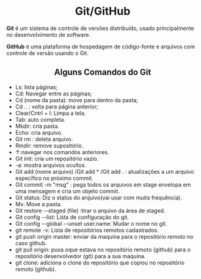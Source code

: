 # <center>**Git/GitHub**<center>

**Git** é um sistema de controle de versões distribuído, usado principalmente no desenvolvimento de software.

**GitHub** é uma plataforma de hospedagem de código-fonte e arquivos com controle de versão usando o Git.

## <center>**Alguns Comandos do Git**<center>

- Ls: lista páginas;
- Cd: Navegar entre as páginas;
- Cd (nome da pasta): move para dentro da pasta;
- Cd .. : volta para página anterior;
- Clear/Cntrl + l: Limpa a tela.
- Tab: auto completa.
- Mkdir: cria pasta.
- Echo: cria arquivo.
- Git rm : deleta arquivo.
- Rmdir: remove supositório.
-  ↑:navegar nos comandos anteriores.
- Git init: cria um repositório vazio.
- -a: mostra arquivos ocultos.
- Git add (nome arquivo) /Git add * /Git add . : atualizações a um arquivo específico no próximo commit.
- Git commit -m "msg" : pega todos os arquivos em stage envelopa em uma mensagem e cria um objeto commit.
- Git status: Diz o status do arquivo(vai usar com muita frequência).
- Mv: Move a pasta.
- Git restore --staged (file) :tirar o arquivo da área de staged.
- Git config --list: Lista de configuração do git.
- Git config --global --unset user.name: Mudar o nome no git.
- git remote -v: Lista de repositórios remotos cadastrados.
- git push origin master: enviar da maquina para o repositório remoto no caso github.
- git pull origin: puxa oque estava no repositório remoto (github) para o repositório desenvolvedor (git) para a sua maquina.
- git clone: adiciona o clone do repositório que copiou no repositório remoto (github).

